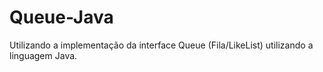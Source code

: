 # Queue-Java
Utilizando a implementação da interface Queue (Fila/LikeList) utilizando a linguagem Java.
